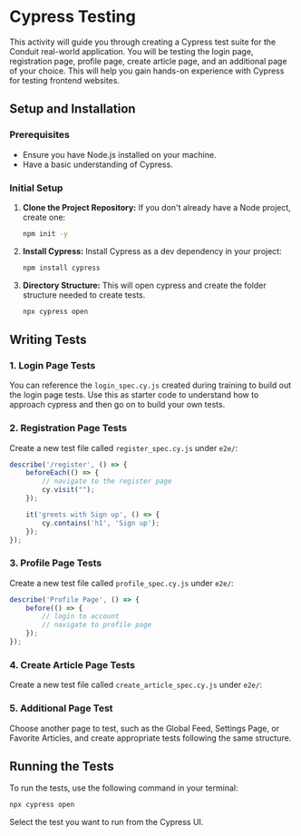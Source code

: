 # Cypress Testing

This activity will guide you through creating a Cypress test suite for the Conduit real-world application. You will be testing the login page, registration page, profile page, create article page, and an additional page of your choice. This will help you gain hands-on experience with Cypress for testing frontend websites.

## Setup and Installation

### Prerequisites
- Ensure you have Node.js installed on your machine.
- Have a basic understanding of Cypress.

### Initial Setup

1. **Clone the Project Repository:**
   If you don't already have a Node project, create one:
   ```bash
   npm init -y
   ```

2. **Install Cypress:**
   Install Cypress as a dev dependency in your project:
   ```bash
   npm install cypress
   ```

3. **Directory Structure:**
   This will open cypress and create the folder structure needed to create tests.
   ```bash
   npx cypress open
   ```

## Writing Tests

### 1. Login Page Tests
You can reference the `login_spec.cy.js` created during training to build out the login page tests. Use this as starter code to understand how to approach cypress and then go on to build your own tests.

### 2. Registration Page Tests
Create a new test file called `register_spec.cy.js` under `e2e/`:

```javascript
describe('/register', () => {
    beforeEach(() => {
        // navigate to the register page
        cy.visit("");
    });

    it('greets with Sign up', () => {
        cy.contains('h1', 'Sign up');
    });
});
```

### 3. Profile Page Tests
Create a new test file called `profile_spec.cy.js` under `e2e/`:

```javascript
describe('Profile Page', () => {
    before(() => {
        // login to account
        // navigate to profile page
    });
});
```

### 4. Create Article Page Tests
Create a new test file called `create_article_spec.cy.js` under `e2e/`:

### 5. Additional Page Test
Choose another page to test, such as the Global Feed, Settings Page, or Favorite Articles, and create appropriate tests following the same structure.

## Running the Tests

To run the tests, use the following command in your terminal:
```bash
npx cypress open
```
Select the test you want to run from the Cypress UI.